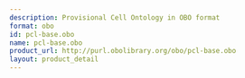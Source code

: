 ```yaml
---
description: Provisional Cell Ontology in OBO format
format: obo
id: pcl-base.obo
name: pcl-base.obo
product_url: http://purl.obolibrary.org/obo/pcl-base.obo
layout: product_detail
---
```

